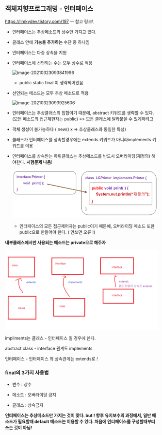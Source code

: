 ## 객체지향프로그래밍 - 인터페이스

https://limkydev.tistory.com/197		-- 참고 링크\

- 인터페이스는 추상메소드와 상수만 가지고 있다.

- 클래스 안에 **기능을 추가하는**  수단 중 하나임

- 인터페이스는 다중 상속을 지원 

- 인터페이스에 선언되는 수는 모두 상수로 적용

  ![image-20210323093841996](C:\Users\HP\eclipse-workspace\JAVA\image\image-20210323093841996.png)

  - public static final 이 생략되어있음

- 선언되는 메소드는 모두 추상 메소드로 적용

  ![image-20210323093925606](C:\Users\HP\eclipse-workspace\JAVA\image\image-20210323093925606.png)

- 인터페이스는 추상클래스의 집합이기 때문에,  abstract 키워드를 생략할 수 있다. (모든 메소드의 접근제한자는 public) => 모든 클래스에 달라붙을 수 있게하려고

- 객체 생성이 불가능하다 ( new() x  => 추상클래스와 동일한 특성)

- 클래스가 인터페이스를 상속할경우에는 extends 키워드가 아니라implements 키워드를 이용

- 인터페이스를 상속받는 하위클래스는 추상메소드를 반드시 오버라이딩(재정의) 해야한다. **시험문제 나옴**!

  ![image-20210323094543633](image/image-20210323094543633.png)

  - 인터페이스의 모든 접근제어자는 public이기 때문에, 오버라이딩 메소드 또한 public으로 만들어야 한다. ( 안쓰면 오류 !)



**내부클래스에서만 사용되는 메소드는  private으로 해주자**

![image-20210323125437713](image/image-20210323125437713.png)

impliments는 클래스 - 인터페이스 일 경우에 쓴다.

abstract class - interface 관계도 implements

인터페이스 - 인터페이스 의 상속관계는 extends로 !

### final의 3가지 사용법

- 변수 : 상수
- 메소드 : 오버라이딩 금지

- 클래스 :  상속금지

**인터페이스는 추상메소드만 가지는 것이 맞다.
but ! 향후 유지보수의 과정에서, 일반 메소드가 필요할때  default 메소드는 이용할 수 있다. 
처음에 인터페이스를 구성할때부터 쓰는 것이 아님!**